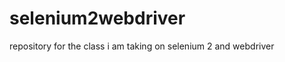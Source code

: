 selenium2webdriver
==================

repository for the class i am taking on selenium 2 and webdriver
